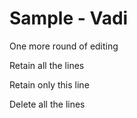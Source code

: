 # Sample - Vadi
One more round of editing

Retain all the lines

Retain only this line

Delete all the lines
